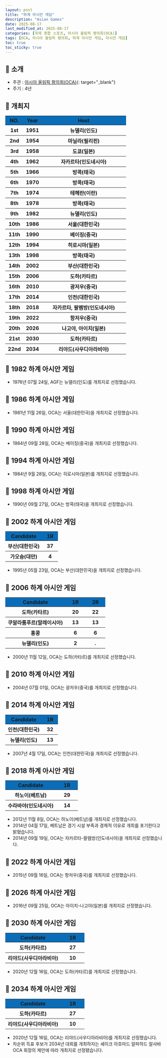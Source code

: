```yaml
---
layout: post
title: "하계 아시안 게임"
description: "Asian Games"
date: 2025-08-17
last_modified_at: 2025-08-17
categories: [국제 종합 스포츠, 아시아 올림픽 평의회(OCA)]
tags: [OCA, 아시아 올림픽 평의회, 하계 아시안 게임, 아시안 게임]
toc: true
toc_sticky: true
---
```

## 📜 소개
* 주관 : [아시아 올림픽 평의회(OCA)](https://oca.asia/){: target="_blank"}
* 주기 : 4년

## 📜 개최지

<html>

<head>
    <meta charset="UTF-8">
</head>

<body>
    <table>
        <tr style="background: #0B6DB7;">
            <th style="width: 15%; font-weight: bold;">NO.</th>
            <th style="width: 15%; font-weight: bold;">Year</th>
            <th style="width: 70%; font-weight: bold;">Host</th>
        </tr>
        <tr>
            <th>1st</th>
            <th>1951</th>
            <th>뉴델리(인도)</th>
        </tr>
        <tr>
            <th>2nd</th>
            <th>1954</th>
            <th>마닐라(필리핀)</th>
        </tr>
        <tr>
            <th>3rd</th>
            <th>1958</th>
            <th>도쿄(일본)</th>
        </tr>
        <tr>
            <th>4th</th>
            <th>1962</th>
            <th>자카르타(인도네시아)</th>
        </tr>
        <tr>
            <th>5th</th>
            <th>1966</th>
            <th>방콕(태국)</th>
        </tr>
        <tr>
            <th>6th</th>
            <th>1970</th>
            <th>방콕(태국)</th>
        </tr>
        <tr>
            <th>7th</th>
            <th>1974</th>
            <th>테헤란(이란)</th>
        </tr>
        <tr>
            <th>8th</th>
            <th>1978</th>
            <th>방콕(태국)</th>
        </tr>
        <tr>
            <th>9th</th>
            <th>1982</th>
            <th>뉴델리(인도)</th>
        </tr>
        <tr>
            <th><span class="korea-host">10th</span></th>
            <th><span class="korea-host">1986</span></th>
            <th><span class="korea-host">서울(대한민국)</span></th>
        </tr>
        <tr>
            <th>11th</th>
            <th>1990</th>
            <th>베이징(중국)</th>
        </tr>
        <tr>
            <th>12th</th>
            <th>1994</th>
            <th>히로시마(일본)</th>
        </tr>
        <tr>
            <th>13th</th>
            <th>1998</th>
            <th>방콕(태국)</th>
        </tr>
        <tr>
            <th><span class="korea-host">14th</span></th>
            <th><span class="korea-host">2002</span></th>
            <th><span class="korea-host">부산(대한민국)</span></th>
        </tr>
        <tr>
            <th>15th</th>
            <th>2006</th>
            <th>도하(카타르)</th>
        </tr>
        <tr>
            <th>16th</th>
            <th>2010</th>
            <th>광저우(중국)</th>
        </tr>
        <tr>
            <th><span class="korea-host">17th</span></th>
            <th><span class="korea-host">2014</span></th>
            <th><span class="korea-host">인천(대한민국)</span></th>
        </tr>
        <tr>
            <th>18th</th>
            <th>2018</th>
            <th>자카르타, 팔렘방(인도네시아)</th>
        </tr>
        <tr>
            <th>19th</th>
            <th>2022</th>
            <th>항저우(중국)</th>
        </tr>
        <tr>
            <th>20th</th>
            <th>2026</th>
            <th>나고야, 아이치(일본)</th>
        </tr>
        <tr>
            <th>21st</th>
            <th>2030</th>
            <th>도하(카타르)</th>
        </tr>
        <tr>
            <th>22nd</th>
            <th>2034</th>
            <th>리야드(사우디아라비아)</th>
        </tr>
    </table>
</body>

</html>

## 📜 1982 하계 아시안 게임
* 1976년 07월 24일, AGF는 <span class="foreign-host">뉴델리(인도)</span>를 개최지로 선정했습니다.

## 📜 1986 하계 아시안 게임
* 1981년 11월 26일, OCA는 <span class="korea-host">서울(대한민국)</span>을 개최지로 선정했습니다.

## 📜 1990 하계 아시안 게임
* 1984년 09월 28일, OCA는 <span class="foreign-host">베이징(중국)</span>을 개최지로 선정했습니다.

## 📜 1994 하계 아시안 게임
* 1984년 9월 28일, OCA는 <span class="foreign-host">히로시마(일본)</span>를 개최지로 선정했습니다.

## 📜 1998 하계 아시안 게임
* 1990년 09월 27일, OCA는 <span class="foreign-host">방콕(태국)</span>을 개최지로 선정했습니다.

## 📜 2002 하계 아시안 게임
<html>

<head>
    <meta charset="UTF-8">
</head>

<body>
    <table>
        <tr style="background: #0B6DB7;">
            <th style="width: 70%; font-weight: bold;">Candidate</th>
            <th style="width: 30%; font-weight: bold;">1R</th>
        </tr>
        <tr>
            <th><span class="korea-host">부산(대한민국)</span></th>
            <th><span class="korea-host2">37</span></th>
        </tr>
        <tr>
            <th>가오슝(대만)</th>
            <th>4</th>
        </tr>
    </table>
</body>

</html>

* 1995년 05월 23일, OCA는 <span class="korea-host">부산(대한민국)</span>을 개최지로 선정했습니다.

## 📜 2006 하계 아시안 게임
<html>

<head>
    <meta charset="UTF-8">
</head>

<body>
    <table>
        <tr style="background: #0B6DB7;">
            <th style="width: 60%; font-weight: bold;">Candidate</th>
            <th style="width: 20%; font-weight: bold;">1R</th>
            <th style="width: 20%; font-weight: bold;">2R</th>
        </tr>
        <tr>
            <th><span class="foreign-host">도하(카타르)</span></th>
            <th><span class="foreign-host2">20</span></th>
            <th><span class="foreign-host2">22</span></th>
        </tr>
        <tr>
            <th>쿠알라룸푸르(말레이시아)</th>
            <th>13</th>
            <th>13</th>
        </tr>
        <tr>
            <th>홍콩</th>
            <th>6</th>
            <th>6</th>
        </tr>
        <tr>
            <th>뉴델리(인도)</th>
            <th>2</th>
            <th>.</th>
        </tr>
    </table>
</body>

</html>

* 2000년 11월 12일, OCA는 <span class="foreign-host">도하(카타르)</span>를 개최지로 선정했습니다.

## 📜 2010 하계 아시안 게임
* 2004년 07월 01일, OCA는 <span class="foreign-host">광저우(중국)</span>를 개최지로 선정했습니다.

## 📜 2014 하계 아시안 게임
<html>

<head>
    <meta charset="UTF-8">
</head>

<body>
    <table>
        <tr style="background: #0B6DB7;">
            <th style="width: 70%; font-weight: bold;">Candidate</th>
            <th style="width: 30%; font-weight: bold;">1R</th>
        </tr>
        <tr>
            <th><span class="korea-host">인천(대한민국)</span></th>
            <th><span class="korea-host2">32</span></th>
        </tr>
        <tr>
            <th>뉴델리(인도)</th>
            <th>13</th>
        </tr>
    </table>
</body>

</html>

* 2007년 4월 17일, OCA는 <span class="korea-host">인천(대한민국)</span>을 개최지로 선정했습니다.

## 📜 2018 하계 아시안 게임
<html>

<head>
    <meta charset="UTF-8">
</head>

<body>
    <table>
        <tr style="background: #0B6DB7;">
            <th style="width: 70%; font-weight: bold;">Candidate</th>
            <th style="width: 30%; font-weight: bold;">1R</th>
        </tr>
        <tr>
            <th><span class="foreign-host">하노이(베트남)</span></th>
            <th><span class="foreign-host2">29</span></th>
        </tr>
        <tr>
            <th>수라바야(인도네시아)</th>
            <th>14</th>
        </tr>
    </table>
</body>

</html>

* 2012년 11월 8일, OCA는 하노이(베트남)를 개최지로 선정했습니다.
* 2014년 04월 17일, 베트남은 경기 시설 부족과 경제적 이유로 개최를 포기한다고 밝혔습니다.
* 2014년 09월 19일, OCA는 <span class="foreign-host">자카르타-팔렘방(인도네시아)</span>을 개최지로 선정했습니다.

## 📜 2022 하계 아시안 게임
* 2015년 09월 16일, OCA는 <span class="foreign-host">항저우(중국)</span>를 개최지로 선정했습니다.

## 📜 2026 하계 아시안 게임
* 2016년 09월 25일, OCA는 <span class="foreign-host">아이치-나고야(일본)</span>를 개최지로 선정했습니다.

## 📜 2030 하계 아시안 게임
<html>

<head>
    <meta charset="UTF-8">
</head>

<body>
    <table>
        <tr style="background: #0B6DB7;">
            <th style="width: 70%; font-weight: bold;">Candidate</th>
            <th style="width: 30%; font-weight: bold;">1R</th>
        </tr>
        <tr>
            <th><span class="foreign-host">도하(카타르)</span></th>
            <th><span class="foreign-host2">27</span></th>
        </tr>
        <tr>
            <th>리야드(사우디아라비아)</th>
            <th>10</th>
        </tr>
    </table>
</body>

</html>

*	2020년 12월 16일, OCA는 <span class="foreign-host">도하(카타르)</span>를 개최지로 선정했습니다.

## 📜 2034 하계 아시안 게임

<html>

<head>
    <meta charset="UTF-8">
</head>

<body>
    <table>
        <tr style="background: #0B6DB7;">
            <th style="width: 70%; font-weight: bold;">Candidate</th>
            <th style="width: 30%; font-weight: bold;">1R</th>
        </tr>
        <tr>
            <th>도하(카타르)</th>
            <th>27</th>
        </tr>
        <tr>
            <th><span class="foreign-host">리야드(사우디아라비아)</span></th>
            <th><span class="foreign-host2">10</span></th>
        </tr>
    </table>
</body>

</html>

*	2020년 12월 16일, OCA는 <span class="foreign-host">리야드(사우디아라비아)</span>를 개최지로 선정했습니다.
* 차순위 득표 후보가 2034년 대회를 개최하자는 셰이크 아흐마드 알파하드 알사바 OCA 회장의 제안에 따라 개최지로 선정됐습니다.

